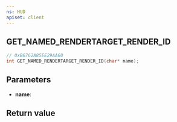 ```yaml
---
ns: HUD
apiset: client
---
```

## GET_NAMED_RENDERTARGET_RENDER_ID

```c
// 0xB6762A85EE29AA60
int GET_NAMED_RENDERTARGET_RENDER_ID(char* name);
```


## Parameters
* **name**:

## Return value